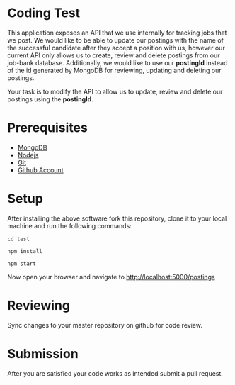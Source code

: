 # Coding Test

This application exposes an API that we use internally for tracking jobs that we post.
We would like to be able to update our postings with the name of the successful candidate
after they accept a position with us, however our current API only allows us to create,
review and delete postings from our job-bank database. Additionally, we would like to
use our **postingId** instead of the id generated by MongoDB for reviewing, updating
and deleting our postings.

Your task is to modify the API to allow us to update, review and delete our postings
using the **postingId**.

# Prerequisites

* [MongoDB](https://www.mongodb.com/download-center?jmp=homepage#community)
* [Nodejs](https://nodejs.org/en/)
* [Git](https://git-scm.com/downloads)
* [Github Account](https://github.com/)

# Setup
After installing the above software fork this repository, clone it to your local machine
and run the following commands:

```
cd test
```

```
npm install
```

```
npm start
```

Now open your browser and navigate to [http://localhost:5000/postings](http://localhost:5000/postings)

# Reviewing

Sync changes to your master repository on github for code review.

# Submission

After you are satisfied your code works as intended submit a pull request.
